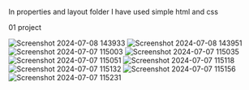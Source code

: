 In properties and layout folder I have used simple html and css

01 project

![Screenshot 2024-07-08 143933](https://github.com/user-attachments/assets/f271a2a7-93ba-4f67-b1e2-92f8ee946e81)
![Screenshot 2024-07-08 143951](https://github.com/user-attachments/assets/a5067118-53a7-4340-bcf6-104c4e0c785b)
![Screenshot 2024-07-07 115003](https://github.com/user-attachments/assets/adcfeca4-f9a8-47ad-a21e-8975e0579cd3)
![Screenshot 2024-07-07 115035](https://github.com/user-attachments/assets/ba46dbba-658d-48ca-ab40-3981a7a2f340)
![Screenshot 2024-07-07 115051](https://github.com/user-attachments/assets/b704d323-2f28-4032-9e26-aef6f1f1a600)
![Screenshot 2024-07-07 115118](https://github.com/user-attachments/assets/5c1f28bd-6ca2-4839-959e-47cf4a4f2444)
![Screenshot 2024-07-07 115132](https://github.com/user-attachments/assets/ae929f55-eb2b-42b7-873c-57d44037d915)
![Screenshot 2024-07-07 115156](https://github.com/user-attachments/assets/db55d07e-20c3-4e8e-8adf-082d9f76ac8d)
![Screenshot 2024-07-07 115231](https://github.com/user-attachments/assets/6b3261c4-1ecb-43f7-8108-d40b6056e8e4)
